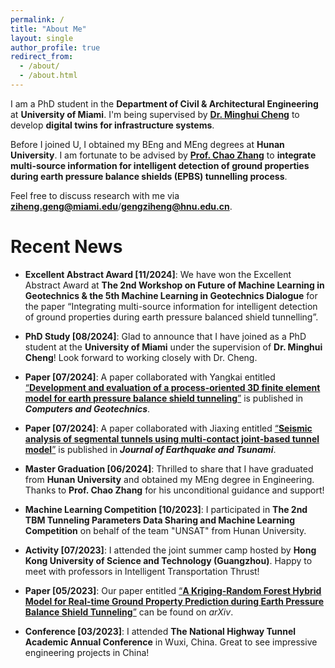 ```yaml
---
permalink: /
title: "About Me"
layout: single
author_profile: true
redirect_from: 
  - /about/
  - /about.html
---
```


I am a PhD student in the **Department of Civil & Architectural Engineering** at **University of Miami**. I'm being supervised by [**Dr. Minghui Cheng**](https://fsminghuic.wixsite.com/minghuicheng) to develop **digital twins for infrastructure systems**.

Before I joined U, I obtained my BEng and MEng degrees at **Hunan University**. I am fortunate to be advised by [**Prof. Chao Zhang**](https://chaozhanghnu.github.io/) to **integrate multi-source information for intelligent detection of ground properties during earth pressure balance shields (EPBS) tunnelling process**.

Feel free to discuss research with me via [**ziheng.geng@miami.edu**](mailto:ziheng.geng@miami.edu)/[**gengziheng@hnu.edu.cn**](mailto:gengziheng@hnu.edu.cn).

# Recent News

- **Excellent Abstract Award [11/2024]**: We have won the Excellent Abstract Award at **The 2nd Workshop on Future of Machine Learning in Geotechnics & the 5th Machine Learning in Geotechnics Dialogue** for the paper “Integrating multi-source information for intelligent detection of ground properties during earth pressure balanced shield tunnelling”.

- **PhD Study [08/2024]**: Glad to announce that I have joined as a PhD student at the **University of Miami** under the supervision of **Dr. Minghui Cheng**! Look forward to working closely with Dr. Cheng.

- **Paper [07/2024]**: A paper collaborated with Yangkai entitled [“**Development and evaluation of a process-oriented 3D finite element model for earth pressure balance shield tunneling**”](https://www.sciencedirect.com/science/article/pii/S0266352X24002830) is published in ***Computers and Geotechnics***.

- **Paper [07/2024]**: A paper collaborated with Jiaxing entitled [“**Seismic analysis of segmental tunnels using multi-contact joint-based tunnel model**”](https://www.worldscientific.com/doi/full/10.1142/S1793431124500209) is published in ***Journal of Earthquake and Tsunami***.

- **Master Graduation [06/2024]**: Thrilled to share that I have graduated from **Hunan University** and obtained my MEng degree in Engineering. Thanks to **Prof. Chao Zhang** for his unconditional guidance and support!

- **Machine Learning Competition [10/2023]**: I participated in **The 2nd TBM Tunneling Parameters Data Sharing and Machine Learning Competition** on behalf of the team "UNSAT" from Hunan University.

- **Activity [07/2023]**: I attended the joint summer camp hosted by **Hong Kong University of Science and Technology (Guangzhou)**. Happy to meet with professors in Intelligent Transportation Thrust!

- **Paper [05/2023]**: Our paper entitled [“**A Kriging-Random Forest Hybrid Model for Real-time Ground Property Prediction during Earth Pressure Balance Shield Tunneling**”](https://arxiv.org/abs/2305.05128) can be found on *arXiv*.

- **Conference [03/2023]**: I attended **The National Highway Tunnel Academic Annual Conference** in Wuxi, China. Great to see impressive engineering projects in China!

